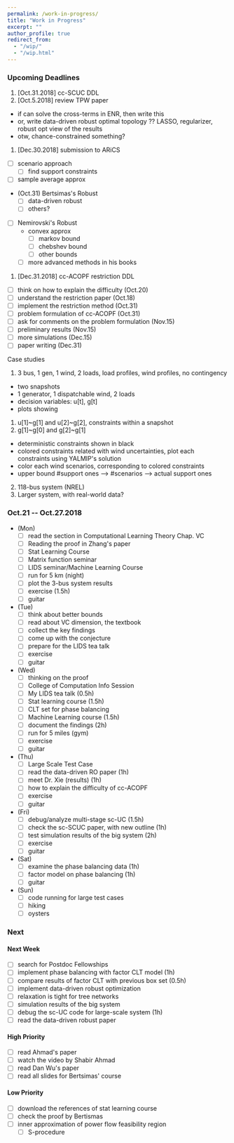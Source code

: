 ```yaml
---
permalink: /work-in-progress/
title: "Work in Progress"
excerpt: ""
author_profile: true
redirect_from: 
  - "/wip/"
  - "/wip.html"
---
```


### Upcoming Deadlines

1. [Oct.31.2018] cc-SCUC DDL
1. [Oct.5.2018] review TPW paper
  - if can solve the cross-terms in ENR, then write this
  - or, write data-driven robust optimal topology ?? LASSO, regularizer, robust opt view of the results 
  - otw, chance-constrained something?
1. [Dec.30.2018] submission to ARiCS
  - [ ] scenario approach
    - [ ] find support constraints
  - [ ] sample average approx
  - (Oct.31) Bertsimas's Robust
    - [ ] data-driven robust
    - [ ] others?
  - [ ] Nemirovski's Robust
    - convex approx
      - [ ] markov bound
      - [ ] chebshev bound
      - [ ] other bounds
    - [ ] more advanced methods in his books
1. [Dec.31.2018] cc-ACOPF restriction DDL
  - [ ] think on how to explain the difficulty (Oct.20)
  - [ ] understand the restriction paper (Oct.18)
  - [ ] implement the restriction method (Oct.31)
  - [ ] problem formulation of cc-ACOPF (Oct.31)
  - [ ] ask for comments on the problem formulation (Nov.15)
  - [ ] preliminary results (Nov.15)
  - [ ] more simulations (Dec.15)
  - [ ] paper writing (Dec.31)

Case studies
1. 3 bus, 1 gen, 1 wind, 2 loads, load profiles, wind profiles, no contingency
  - two snapshots
  - 1 generator, 1 dispatchable wind, 2 loads
  - decision variables: u[t], g[t]
  - plots showing
  1. u[1]~g[1] and u[2]~g[2], constraints within a snapshot
  2. g[1]~g[0] and g[2]~g[1]
  - deterministic constraints shown in black
  - colored constraints related with wind uncertainties, plot each constraints using YALMIP's solution
  - color each wind scenarios, corresponding to colored constraints
  - upper bound #support ones --> #scenarios --> actual support ones
2. 118-bus system (NREL)
3. Larger system, with real-world data?

### Oct.21 -- Oct.27.2018
* (Mon) 
  - [ ] read the section in Computational Learning Theory Chap. VC
  - [ ] Reading the proof in Zhang's paper 
  - [ ] Stat Learning Course
  - [ ] Matrix function seminar
  - [ ] LIDS seminar/Machine Learning Course
  - [ ] run for 5 km (night)
  - [ ] plot the 3-bus system results 
  - [ ] exercise (1.5h) 
  - [ ] guitar
* (Tue) 
  - [ ] think about better bounds
  - [ ] read about VC dimension, the textbook
  - [ ] collect the key findings
  - [ ] come up with the conjecture
  - [ ] prepare for the LIDS tea talk
  - [ ] exercise 
  - [ ] guitar 
* (Wed) 
  - [ ] thinking on the proof
  - [ ] College of Computation Info Session
  - [ ] My LIDS tea talk (0.5h) 
  - [ ] Stat learning course (1.5h) 
  - [ ] CLT set for phase balancing
  - [ ] Machine Learning course (1.5h) 
  - [ ] document the findings (2h) 
  - [ ] run for 5 miles (gym) 
  - [ ] exercise 
  - [ ] guitar  
* (Thu) 
  - [ ] Large Scale Test Case
  - [ ] read the data-driven RO paper (1h) 
  - [ ] meet Dr. Xie (results) (1h)
  - [ ] how to explain the difficulty of cc-ACOPF
  - [ ] exercise 
  - [ ] guitar 
* (Fri) 
  - [ ] debug/analyze multi-stage sc-UC (1.5h)
  - [ ] check the sc-SCUC paper, with new outline (1h) 
  - [ ] test simulation results of the big system (2h) 
  - [ ] exercise 
  - [ ] guitar 
* (Sat) 
  - [ ] examine the phase balancing data (1h) 
  - [ ] factor model on phase balancing (1h) 
  - [ ] guitar 
* (Sun) 
  - [ ] code running for large test cases 
  - [ ] hiking 
  - [ ] oysters 

### Next
#### Next Week
- [ ] search for Postdoc Fellowships
- [ ] implement phase balancing with factor CLT model (1h)
- [ ] compare results of factor CLT with previous box set (0.5h)
- [ ] implement data-driven robust optimization 
- [ ] relaxation is tight for tree networks
- [ ] simulation results of the big system
- [ ] debug the sc-UC code for large-scale system (1h)
- [ ] read the data-driven robust paper

#### High Priority
- [ ] read Ahmad's paper
- [ ] watch the video by Shabir Ahmad
- [ ] read Dan Wu's paper
- [ ] read all slides for Bertsimas' course

#### Low Priority
- [ ] download the references of stat learning course
- [ ] check the proof by Bertismas
- [ ] inner approximation of power flow feasibility region
  - [ ] S-procedure 

